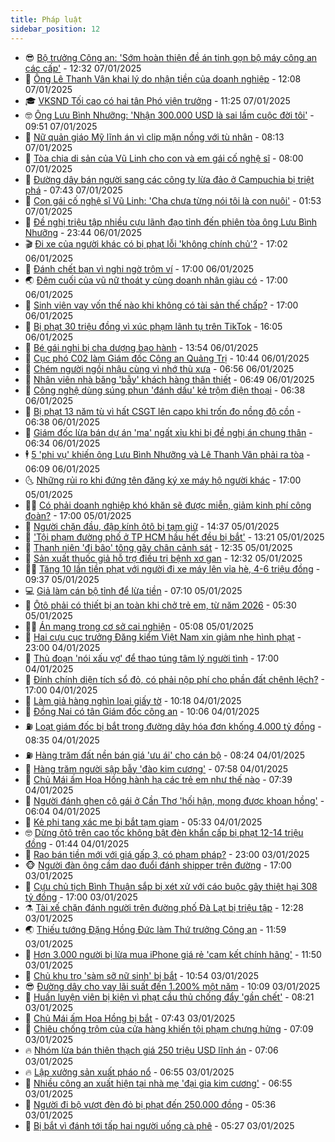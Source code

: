 ```yaml
---
title: Pháp luật
sidebar_position: 12
---
```


<!-- vnexpress-phap-luat:START -->
- 😎 [Bộ trưởng Công an: &#39;Sớm hoàn thiện đề án tinh gọn bộ máy công an các cấp&#39;](https://vnexpress.net/bo-truong-cong-an-som-hoan-thien-de-an-tinh-gon-bo-may-cong-an-cac-cap-4836667.html) - 12:32 07/01/2025
- 🥰 [Ông Lê Thanh Vân khai lý do nhận tiền của doanh nghiệp](https://vnexpress.net/ong-le-thanh-van-khai-nhan-tien-cua-doanh-nghiep-de-ho-vui-4836655.html) - 12:08 07/01/2025
- 🎓 [VKSND Tối cao có hai tân Phó viện trưởng](https://vnexpress.net/vksnd-toi-cao-co-hai-tan-pho-vien-truong-4836654.html) - 11:25 07/01/2025
- 🤓 [Ông Lưu Bình Nhưỡng: &#39;Nhận 300.000 USD là sai lầm cuộc đời tôi&#39;](https://vnexpress.net/ong-luu-binh-nhuong-nhan-300-000-usd-la-sai-lam-cuoc-doi-toi-4836626.html) - 09:51 07/01/2025
- 🎊 [Nữ quản giáo Mỹ lĩnh án vì clip mặn nồng với tù nhân](https://vnexpress.net/nu-quan-giao-linh-an-vi-quay-bang-sex-voi-tu-nhan-4836473.html) - 08:13 07/01/2025
- 🙉 [Tòa chia di sản của Vũ Linh cho con và em gái cố nghệ sĩ](https://vnexpress.net/toa-chia-di-san-cua-vu-linh-cho-con-va-em-gai-co-nghe-si-4836519.html) - 08:00 07/01/2025
- 🤡 [Đường dây bán người sang các công ty lừa đảo ở Campuchia bị triệt phá](https://vnexpress.net/duong-day-ban-nguoi-sang-cac-cong-ty-lua-dao-o-campuchia-bi-triet-pha-4836492.html) - 07:43 07/01/2025
- 🗽 [Con gái cố nghệ sĩ Vũ Linh: &#39;Cha chưa từng nói tôi là con nuôi&#39;](https://vnexpress.net/con-gai-co-nghe-si-vu-linh-cha-chua-tung-noi-toi-la-con-nuoi-4828133.html) - 01:53 07/01/2025
- 🌋 [Đề nghị triệu tập nhiều cựu lãnh đạo tỉnh đến phiên tòa ông Lưu Bình Nhưỡng](https://vnexpress.net/de-nghi-trieu-tap-nhieu-cuu-lanh-dao-tinh-den-phien-toa-ong-luu-binh-nhuong-4836301.html) - 23:44 06/01/2025
- 🎬 [Đi xe của người khác có bị phạt lỗi &#39;không chính chủ&#39;?](https://vnexpress.net/lai-xe-khong-chinh-chu-co-bi-xu-phat-khong-4835960.html) - 17:02 06/01/2025
- 💯 [Đánh chết bạn vì nghi ngờ trộm ví](https://vnexpress.net/danh-chet-ban-vi-nghi-ngo-trom-vi-4836255.html) - 17:00 06/01/2025
- 🌏 [Đêm cuối của vũ nữ thoát y cùng doanh nhân giàu có](https://vnexpress.net/dem-cuoi-cua-vu-nu-thoat-y-cung-doanh-nhan-giau-co-4836253.html) - 17:00 06/01/2025
- 🌊 [Sinh viên vay vốn thế nào khi không có tài sản thế chấp?](https://vnexpress.net/sinh-vien-vay-von-the-nao-khi-khong-co-tai-san-the-chap-4835779.html) - 17:00 06/01/2025
- 💂 [Bị phạt 30 triệu đồng vì xúc phạm lãnh tụ trên TikTok](https://vnexpress.net/bi-phat-30-trieu-dong-vi-xuc-pham-lanh-tu-tren-tiktok-4836291.html) - 16:05 06/01/2025
- 🎡 [Bé gái nghi bị cha dượng bạo hành](https://vnexpress.net/be-gai-nghi-bi-cha-duong-bao-hanh-4836265.html) - 13:54 06/01/2025
- 🫶 [Cục phó C02 làm Giám đốc Công an Quảng Trị](https://vnexpress.net/cuc-pho-c02-lam-giam-doc-cong-an-quang-tri-4836240.html) - 10:44 06/01/2025
- 🐲 [Chém người ngồi nhậu cùng vì nhớ thù xưa](https://vnexpress.net/chem-nguoi-ngoi-nhau-cung-vi-nho-thu-xua-4836109.html) - 06:56 06/01/2025
- 🚀 [Nhân viên nhà băng &#39;bẫy&#39; khách hàng thân thiết](https://vnexpress.net/nhan-vien-nha-bang-bay-khach-hang-than-thiet-4836100.html) - 06:49 06/01/2025
- 🎊 [Công nghệ dùng súng phun &#39;đánh dấu&#39; kẻ trộm điện thoại](https://vnexpress.net/canh-sat-anh-dung-sung-phun-danh-dau-ke-trom-dien-thoai-4836079.html) - 06:38 06/01/2025
- 🤗 [Bị phạt 13 năm tù vì hất CSGT lên capo khi trốn đo nồng độ cồn](https://vnexpress.net/bi-phat-13-nam-tu-vi-hat-csgt-len-capo-khi-tron-do-nong-do-con-4836092.html) - 06:38 06/01/2025
- 🗽 [Giám đốc lừa bán dự án &#39;ma&#39; ngất xỉu khi bị đề nghị án chung thân](https://vnexpress.net/giam-doc-lua-ban-du-an-ma-ngat-xiu-khi-bi-de-nghi-an-chung-than-4836098.html) - 06:34 06/01/2025
- 🕴 [5 &#39;phi vụ&#39; khiến ông Lưu Bình Nhưỡng và Lê Thanh Vân phải ra tòa](https://vnexpress.net/5-phi-vu-khien-ong-luu-binh-nhuong-va-le-thanh-van-phai-ra-toa-4835792.html) - 06:09 06/01/2025
- 🌜 [Những rủi ro khi đứng tên đăng ký xe máy hộ người khác](https://vnexpress.net/nhung-rui-ro-khi-dung-ten-dang-ky-xe-may-ho-nguoi-khac-4835772.html) - 17:00 05/01/2025
- 🧑‍🏫 [Có phải doanh nghiệp khó khăn sẽ được miễn, giảm kinh phí công đoàn?](https://vnexpress.net/tu-1-7-2025-doanh-nghiep-gap-kho-khan-se-duoc-mien-giam-kinh-phi-cong-doan-4834882.html) - 17:00 05/01/2025
- 🦩 [Người chặn đầu, đập kính ôtô bị tạm giữ](https://vnexpress.net/nguoi-chan-dau-dap-kinh-oto-bi-tam-giu-4835795.html) - 14:37 05/01/2025
- 💼 [&#39;Tội phạm đường phố ở TP HCM hầu hết đều bị bắt&#39;](https://vnexpress.net/toi-pham-duong-pho-o-tp-hcm-hau-het-deu-bi-bat-4835771.html) - 13:21 05/01/2025
- 💫 [Thanh niên &#39;đi bão&#39; tông gãy chân cảnh sát](https://vnexpress.net/thanh-nien-di-bao-tong-gay-chan-canh-sat-4835773.html) - 12:35 05/01/2025
- 🦅 [Sản xuất thuốc giả hỗ trợ điều trị bệnh xơ gan](https://vnexpress.net/san-xuat-thuoc-gia-ho-tro-dieu-tri-benh-xo-gan-4835777.html) - 12:32 05/01/2025
- 🧑‍💻 [Tăng 10 lần tiền phạt với người đi xe máy lên vỉa hè, 4-6 triệu đồng](https://vnexpress.net/tang-10-lan-muc-phat-voi-nguoi-di-xe-may-len-via-he-den-6-trieu-dong-4835735.html) - 09:37 05/01/2025
- 💻 [Giả làm cán bộ tỉnh để lừa tiền](https://vnexpress.net/gia-lam-can-bo-tinh-de-lua-tien-4835717.html) - 07:10 05/01/2025
- 🤠 [Ôtô phải có thiết bị an toàn khi chở trẻ em, từ năm 2026](https://vnexpress.net/oto-phai-co-thiet-bi-an-toan-khi-cho-tre-em-tu-nam-2026-4834677.html) - 05:30 05/01/2025
- 🧑‍🏫 [Án mạng trong cơ sở cai nghiện](https://vnexpress.net/an-mang-trong-co-so-cai-nghien-4835683.html) - 05:08 05/01/2025
- 🌈 [Hai cựu cục trưởng Đăng kiểm Việt Nam xin giảm nhẹ hình phạt](https://vnexpress.net/hai-cuu-cuc-truong-dang-kiem-viet-nam-xin-giam-nhe-hinh-phat-4835529.html) - 23:00 04/01/2025
- 🌮 [Thủ đoạn &#39;nói xấu vợ&#39; để thao túng tâm lý người tình](https://vnexpress.net/thu-doan-thao-tung-nguoi-tinh-de-thu-tieu-vo-sap-cuoi-4835302.html) - 17:00 04/01/2025
- 🐲 [Đính chính diện tích sổ đỏ, có phải nộp phí cho phần đất chênh lệch?](https://vnexpress.net/dinh-chinh-dien-tich-so-do-co-phai-nop-phi-cho-phan-dat-chenh-lech-vnepre-4834720.html) - 17:00 04/01/2025
- 🧰 [Làm giả hàng nghìn loại giấy tờ](https://vnexpress.net/lam-gia-hang-nghin-loai-giay-to-4835537.html) - 10:18 04/01/2025
- 💄 [Đồng Nai có tân Giám đốc công an](https://vnexpress.net/dong-nai-co-tan-giam-doc-cong-an-4835539.html) - 10:06 04/01/2025
- ⛽️ [Loạt giám đốc bị bắt trong đường dây hóa đơn khống 4.000 tỷ đồng](https://vnexpress.net/loat-giam-doc-bi-bat-trong-duong-day-hoa-don-khong-4-000-ty-dong-4835519.html) - 08:35 04/01/2025
- ⛽️ [Hàng trăm đất nền bán giá &#39;ưu ái&#39; cho cán bộ](https://vnexpress.net/hang-tram-dat-nen-ban-gia-uu-ai-cho-can-bo-4835521.html) - 08:24 04/01/2025
- 💂 [Hàng trăm người sập bẫy &#39;đào kim cương&#39;](https://vnexpress.net/hang-tram-nguoi-sap-bay-dao-kim-cuong-4835511.html) - 07:58 04/01/2025
- 🤔 [Chủ Mái ấm Hoa Hồng hành hạ các trẻ em như thế nào](https://vnexpress.net/chu-mai-am-hoa-hong-hanh-ha-cac-tre-em-nhu-the-nao-4835506.html) - 07:39 04/01/2025
- 🧐 [Người đánh ghen cô gái ở Cần Thơ &#39;hối hận, mong được khoan hồng&#39;](https://vnexpress.net/nguoi-danh-ghen-co-gai-o-can-tho-hoi-han-mong-duoc-khoan-hong-4835481.html) - 06:04 04/01/2025
- 🎃 [Kẻ phi tang xác mẹ bị bắt tạm giam](https://vnexpress.net/ke-phi-tang-xac-me-bi-bat-tam-giam-4835475.html) - 05:33 04/01/2025
- 🤓 [Dừng ôtô trên cao tốc không bật đèn khẩn cấp bị phạt 12-14 triệu đồng](https://vnexpress.net/dung-oto-tren-cao-toc-khong-bat-den-khan-cap-bi-phat-12-14-trieu-dong-4835379.html) - 01:44 04/01/2025
- 💃 [Rao bán tiền mới với giá gấp 3, có phạm pháp?](https://vnexpress.net/rao-ban-tien-moi-voi-gia-gap-3-co-pham-phap-4834110.html) - 23:00 03/01/2025
- 🐵 [Người đàn ông cầm dao đuổi đánh shipper trên đường](https://vnexpress.net/nguoi-dan-ong-cam-dao-duoi-danh-shipper-tren-duong-4835337.html) - 17:00 03/01/2025
- 🤖 [Cựu chủ tịch Bình Thuận sắp bị xét xử với cáo buộc gây thiệt hại 308 tỷ đồng](https://vnexpress.net/cuu-chu-tich-binh-thuan-sap-bi-xet-xu-voi-cao-buoc-gay-thiet-hai-308-ty-dong-4835320.html) - 17:00 03/01/2025
- ⚗️ [Tài xế chặn đánh người trên đường phố Đà Lạt bị triệu tập](https://vnexpress.net/tai-xe-chan-danh-nguoi-tren-duong-pho-da-lat-bi-trieu-tap-4835318.html) - 12:28 03/01/2025
- 🌏 [Thiếu tướng Đặng Hồng Đức làm Thứ trưởng Công an](https://vnexpress.net/thieu-tuong-dang-hong-duc-lam-thu-truong-cong-an-4835274.html) - 11:59 03/01/2025
- 🦆 [Hơn 3.000 người bị lừa mua iPhone giá rẻ &#39;cam kết chính hãng&#39;](https://vnexpress.net/hon-3-000-nguoi-bi-lua-mua-iphone-gia-re-cam-ket-chinh-hang-4835304.html) - 11:50 03/01/2025
- 🐎 [Chủ khu trọ &#39;sàm sỡ nữ sinh&#39; bị bắt](https://vnexpress.net/chu-khu-tro-sam-so-nu-sinh-bi-bat-4835295.html) - 10:54 03/01/2025
- 😎 [Đường dây cho vay lãi suất đến 1.200% một năm](https://vnexpress.net/duong-day-cho-vay-lai-suat-den-1-200-mot-nam-4835195.html) - 10:09 03/01/2025
- 💪 [Huấn luyện viên bị kiện vì phạt cầu thủ chống đẩy &#39;gần chết&#39;](https://vnexpress.net/huan-luyen-vien-bi-kien-vi-phat-cau-thu-chong-day-gan-chet-4835162.html) - 08:21 03/01/2025
- 🤡 [Chủ Mái ấm Hoa Hồng bị bắt](https://vnexpress.net/chu-mai-am-hoa-hong-bi-bat-4789829.html) - 07:43 03/01/2025
- 🌁 [Chiêu chống trộm của cửa hàng khiến tội phạm chưng hửng](https://vnexpress.net/chieu-chong-trom-cua-cua-hang-khien-toi-pham-chung-hung-4835126.html) - 07:09 03/01/2025
- 🔥 [Nhóm lừa bán thiên thạch giá 250 triệu USD lĩnh án](https://vnexpress.net/nhom-lua-ban-thien-thach-gia-250-trieu-usd-linh-an-4835142.html) - 07:06 03/01/2025
- 🔥 [Lập xưởng sản xuất pháo nổ](https://vnexpress.net/lap-xuong-san-xuat-phao-no-4835134.html) - 06:55 03/01/2025
- 👺 [Nhiều công an xuất hiện tại nhà mẹ &#39;đại gia kim cương&#39;](https://vnexpress.net/nhieu-cong-an-xuat-hien-tai-nha-me-dai-gia-kim-cuong-4835164.html) - 06:55 03/01/2025
- 🎊 [Người đi bộ vượt đèn đỏ bị phạt đến 250.000 đồng](https://vnexpress.net/nguoi-di-bo-vuot-den-do-bi-phat-den-250-000-dong-4835110.html) - 05:36 03/01/2025
- 🎊 [Bị bắt vì đánh tới tấp hai người uống cà phê](https://vnexpress.net/bi-bat-vi-danh-toi-tap-hai-nguoi-uong-ca-phe-4835123.html) - 05:27 03/01/2025<!-- vnexpress-phap-luat:END -->
